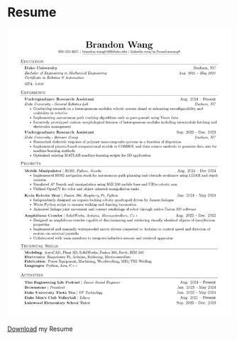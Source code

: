 # Resume

![PDF Preview](files/Brandon_s_Resume.png)

[Download](files/Brandon_s_Resume.pdf) my Resume
